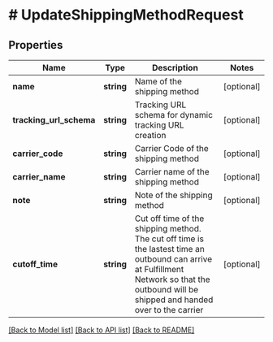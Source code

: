 # # UpdateShippingMethodRequest

## Properties

Name | Type | Description | Notes
------------ | ------------- | ------------- | -------------
**name** | **string** | Name of the shipping method | [optional]
**tracking_url_schema** | **string** | Tracking URL schema for dynamic tracking URL creation | [optional]
**carrier_code** | **string** | Carrier Code of the shipping method | [optional]
**carrier_name** | **string** | Carrier name of the shipping method | [optional]
**note** | **string** | Note of the shipping method | [optional]
**cutoff_time** | **string** | Cut off time of the shipping method. The cut off time is the lastest time an outbound can arrive at Fulfillment Network so that the outbound will be shipped and handed over to the carrier | [optional]

[[Back to Model list]](../../README.md#models) [[Back to API list]](../../README.md#endpoints) [[Back to README]](../../README.md)
